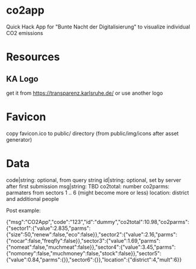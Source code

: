 # co2app
Quick Hack App for "Bunte Nacht der Digitalisierung" to visualize individual CO2 emissions

# Resources

## KA Logo
get it from 
https://transparenz.karlsruhe.de/
or use another logo



# Favicon
copy favicon.ico to public/ directory (from public/img/icons after asset generator)

# Data
code|string: optional, from query string
id|string: optional, set by server after first submission
msg|string: TBD
co2total: number
co2parms: parmaters from sectors 1 .. 6 (might become more or less)
location: district and additional people

Post example:

{"msg":"CO2App","code":"123","id":"dummy","co2total":10.98,"co2parms":{"sector1":{"value":2.835,"parms":{"size":50,"renew":false,"eco":false}},"sector2":{"value":2.16,"parms":{"nocar":false,"freqfly":false}},"sector3":{"value":1.69,"parms":{"nomeat":false,"muchmeat":false}},"sector4":{"value":3.45,"parms":{"nomoney":false,"muchmoney":false,"stock":false}},"sector5":{"value":0.84,"parms":{}},"sector6":{}},"location":{"district":4,"mult":6}}



